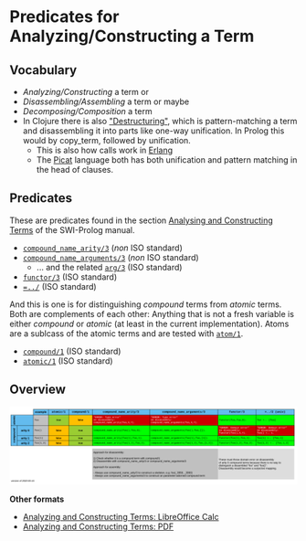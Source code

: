 # Predicates for Analyzing/Constructing a Term

## Vocabulary

- *Analyzing/Constructing* a term or 
- *Disassembling/Assembling* a term or maybe
- *Decomposing/Composition* a term
- In Clojure there is also ["Destructuring"](https://clojure.org/guides/destructuring), which is pattern-matching a term and disassembling it into parts
  like one-way unification. In Prolog this would by copy_term, followed by unification.
  - This is also how calls work in [Erlang](https://en.wikipedia.org/wiki/Erlang_(programming_language))
  - The [Picat](http://picat-lang.org/) language both has both unification and pattern matching in the head of clauses.

## Predicates

These are predicates found in the section [Analysing and Constructing Terms](https://eu.swi-prolog.org/pldoc/man?section=manipterm) of the SWI-Prolog manual.

- [`compound_name_arity/3`](https://eu.swi-prolog.org/pldoc/doc_for?object=compound_name_arity/3) (_non_ ISO standard)
- [`compound_name_arguments/3`](https://eu.swi-prolog.org/pldoc/doc_for?object=compound_name_arguments/3) (_non_ ISO standard)
   - ... and the related [`arg/3`](https://eu.swi-prolog.org/pldoc/doc_for?object=arg/3) (ISO standard)
- [`functor/3`](https://eu.swi-prolog.org/pldoc/doc_for?object=functor/3) (ISO standard)
- [`=../`](https://eu.swi-prolog.org/pldoc/doc_for?object=(%3D..)/2) (ISO standard)

And this is one is for distinguishing _compound_ terms from _atomic_ terms. Both are complements of each other: Anything that
is not a fresh variable is either _compound_ or _atomic_ (at least in the current implementation). Atoms are a sublcass
of the atomic terms and are tested with [`atom/1`](https://eu.swi-prolog.org/pldoc/doc_for?object=atom/1).

- [`compound/1`](https://eu.swi-prolog.org/pldoc/doc_for?object=compound/1) (ISO standard)
- [`atomic/1`](https://eu.swi-prolog.org/pldoc/doc_for?object=atomic/1) (ISO standard)

## Overview 
![Analyzing and Constructing Terms](term_analysis_construction.png)

**Other formats**

- [Analyzing and Constructing Terms: LibreOffice Calc](term_analysis_construction.ods) 
- [Analyzing and Constructing Terms: PDF](term_analysis_construction.pdf)


